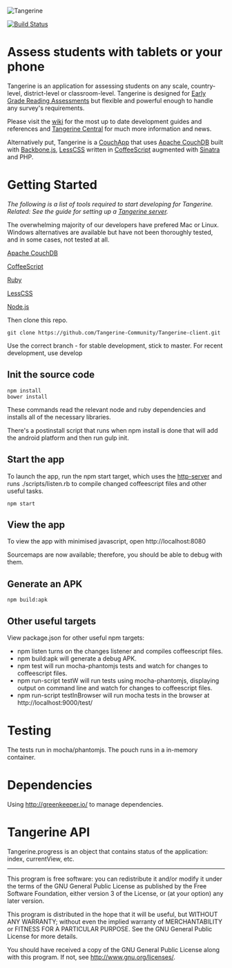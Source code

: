 ![Tangerine](http://www.tangerinecentral.org/sites/default/files/tangerine-logo-150.png)

[![Build Status](https://travis-ci.org/chrisekelley/Tangerine-client.svg?branch=marionette)](https://travis-ci.org/chrisekelley/Tangerine-client)

# Assess students with tablets or your phone

Tangerine is an application for assessing students on any scale, country-level, district-level or classroom-level.
Tangerine is designed for [Early Grade Reading Assessments](https://www.eddataglobal.org/reading/) but flexible and powerful enough to handle any survey's requirements.

Please visit the [wiki](https://github.com/Tangerine-Community/Tangerine/wiki) for the most up to date development guides
and references and [Tangerine Central](http://www.tanerinecentral.org) for much more information and news.

Alternatively put, Tangerine is a [CouchApp](http://couchapp.org/page/index) that uses
[Apache CouchDB](http://couchdb.apache.org/) built with [Backbone.js](http://backbonejs.org/), [LessCSS](http://lesscss.org/) written in [CoffeeScript](http://coffeescript.org/) augmented with [Sinatra](http://www.sinatrarb.com/) and PHP.

# Getting Started

_The following is a list of tools required to start developing for Tangerine. Related: See the guide for setting up a
[Tangerine server](https://github.com/Tangerine-Community/Tangerine/wiki/Tangerine-Server)._

The overwhelming majority of our developers have prefered Mac or Linux. Windows alternatives are available but have not
been thoroughly tested, and in some cases, not tested at all.

[Apache CouchDB](http://couchdb.apache.org/#download)

[CoffeeScript](http://coffeescript.org/#installation)

[Ruby](https://www.ruby-lang.org/en/downloads/)

[LessCSS](http://lesscss.org/#using-less-installation)

[Node.js](https://nodejs.org/en/)

Then clone this repo.

    git clone https://github.com/Tangerine-Community/Tangerine-client.git
	
Use the correct branch - for stable development, stick to master. For recent development, use develop

## Init the source code

    npm install
    bower install

These commands read the relevant node and ruby dependencies and installs all of the necessary libraries.

There's a postinstall script that runs when npm install is done that will add the android platform and then run gulp init.

## Start the app

To launch the app, run the npm start target, which uses the [http-server](https://www.npmjs.com/package/http-server)
and runs ./scripts/listen.rb to compile changed coffeescript files and other useful tasks.

    npm start

## View the app

To view the app with minimised javascript, open http://localhost:8080

Sourcemaps are now available; therefore, you should be able to debug with them.

## Generate an APK

    npm build:apk

## Other useful targets

View package.json for other useful npm targets:

 - npm listen turns on the changes listener and compiles coffeescript files.
 - npm build:apk will generate a debug APK.
 - npm test will run mocha-phantomjs tests and watch for changes to coffeescript files.
 - npm run-script testW will run tests using mocha-phantomjs, displaying output on command line and watch for changes to coffeescript files.
 - npm run-script testInBrowser will run mocha tests in the browser at http://localhost:9000/test/

# Testing

The tests run in mocha/phantomjs. The pouch runs in a in-memory container.

# Dependencies

Using http://greenkeeper.io/ to manage dependencies.

# Tangerine API

Tangerine.progress is an object that contains status of the application: index, currentView, etc.

----

This program is free software: you can redistribute it and/or modify it under the terms of the GNU General Public License as published by the Free Software Foundation, either version 3 of the License, or (at your option) any later version.

This program is distributed in the hope that it will be useful, but WITHOUT ANY WARRANTY; without even the implied warranty of MERCHANTABILITY or FITNESS FOR A PARTICULAR PURPOSE.  See the GNU General Public License for more details.

You should have received a copy of the GNU General Public License along with this program.  If not, see <http://www.gnu.org/licenses/>.
